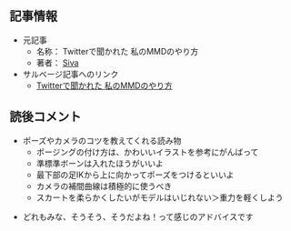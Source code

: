 ## 記事情報
- 元記事
	- 名称： Twitterで聞かれた 私のMMDのやり方
	- 著者： [Siva](https://www.nicovideo.jp/user/13077463)
- サルベージ記事へのリンク
	- [Twitterで聞かれた 私のMMDのやり方](https://mmdblomagasaru.blogspot.com/2025/01/twitter-mmd.html)

## 読後コメント
- ポーズやカメラのコツを教えてくれる読み物
	- ポージングの付け方は、かわいいイラストを参考にがんばって
	- 準標準ボーンは入れたほうがいいよ
	- 最下部の足IKから上に向かってポーズをつけるといいよ
	- カメラの補間曲線は積極的に使うべき
	- スカートを柔らかくしたいがモデルはいじれない＞重力を軽くしよう
<!-- -->
- どれもみな、そうそう、そうだよね！って感じのアドバイスです